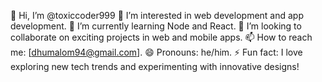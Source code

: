 👋 Hi, I’m @toxiccoder999
👀 I’m interested in web development and app development.
🌱 I’m currently learning Node and React.
💞️ I’m looking to collaborate on exciting projects in web and mobile apps.
📫 How to reach me: [dhumalom94@gmail.com].
😄 Pronouns: he/him.
⚡ Fun fact: I love exploring new tech trends and experimenting with innovative designs!
